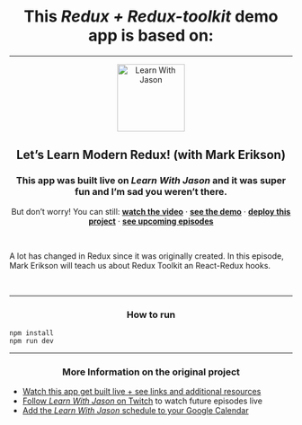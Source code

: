 
<h1 align="center">
  This <i>Redux + Redux-toolkit</i> demo app is based on:
</h1>
<hr />
<p align="center">
  <a href="https://www.learnwithjason.dev">
    <img src="https://res.cloudinary.com/jlengstorf/image/upload/q_auto,f_auto,w_240/v1579281727/lwj/learnwithjason.png" alt="Learn With Jason" width="120" />
  </a>
</p>
<h2 align="center">
  Let’s Learn Modern Redux! (with Mark Erikson)
</h2>
<h3 align="center">
  This app was built live on <em>Learn With Jason</em> and it was super fun and I’m sad you weren’t there.
</h3>
<p align="center">
  But don’t worry! You can still: 
  <a href="https://www.learnwithjason.dev/let-s-learn-modern-redux"><strong>watch the video</strong></a> · 
  <a href="https://lets-learn-redux-toolkit.netlify.app"><strong>see the demo</strong></a> · 
  <a href="https://app.netlify.com/start/deploy?repository=https://github.com/learnwithjason/lets-learn-redux-toolkit&utm_source=learnwithjason&utm_medium=github&utm_campaign=devex"><strong>deploy this project</strong></a> · 
  <a href="https://jason.af/lwj/schedule"><strong>see upcoming episodes</strong></a>
</p>

&nbsp;

A lot has changed in Redux since it was originally created. In this episode, Mark Erikson will teach us about Redux Toolkit an React-Redux hooks.

&nbsp;

<hr />
<h3 align="center">
    How to run
</h3>

```
npm install
npm run dev
```
<hr />
<h3 align="center">
    More Information on the original project
</h3>

- [Watch this app get built live + see links and additional resources][episode]
- [Follow _Learn With Jason_ on Twitch][twitch] to watch future episodes live
- [Add the _Learn With Jason_ schedule to your Google Calendar][cal]


[episode]: https://www.learnwithjason.dev/let-s-learn-modern-redux
[twitch]: https://jason.af/twitch
[cal]: https://jason.af/lwj/cal
